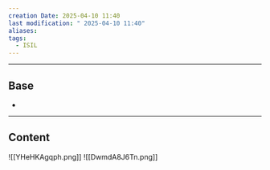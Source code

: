 ```yaml
---
creation Date: 2025-04-10 11:40
last modification: " 2025-04-10 11:40"
aliases: 
tags:
  - ISIL
---
```

___
## Base
- 
___
## Content
![[YHeHKAgqph.png]]
![[DwmdA8J6Tn.png]]